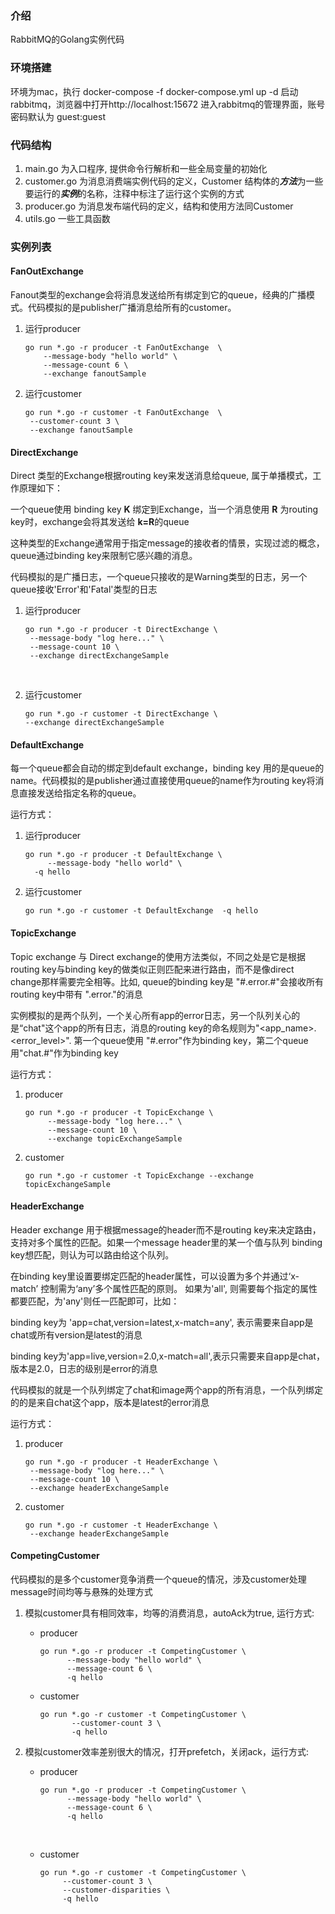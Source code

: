 ### 介绍

RabbitMQ的Golang实例代码

### 环境搭建

环境为mac，执行 docker-compose -f docker-compose.yml up -d 启动rabbitmq，浏览器中打开http://localhost:15672 进入rabbitmq的管理界面，账号密码默认为 guest:guest

### 代码结构

1. main.go 为入口程序, 提供命令行解析和一些全局变量的初始化
2. customer.go 为消息消费端实例代码的定义，Customer 结构体的***方法***为一些要运行的***实例***的名称，注释中标注了运行这个实例的方式
3. producer.go 为消息发布端代码的定义，结构和使用方法同Customer
4. utils.go 一些工具函数

### 实例列表

#### FanOutExchange

Fanout类型的exchange会将消息发送给所有绑定到它的queue，经典的广播模式。代码模拟的是publisher广播消息给所有的customer。

1. 运行producer

   ~~~shell
   go run *.go -r producer -t FanOutExchange  \
       --message-body "hello world" \
       --message-count 6 \
       --exchange fanoutSample
   ~~~

2. 运行customer

   ~~~shell
   go run *.go -r customer -t FanOutExchange  \
   	--customer-count 3 \
   	--exchange fanoutSample
   ~~~



#### DirectExchange

Direct 类型的Exchange根据routing key来发送消息给queue, 属于单播模式，工作原理如下：

一个queue使用 binding key **K** 绑定到Exchange，当一个消息使用 **R** 为routing key时，exchange会将其发送给 **k=R**的queue

这种类型的Exchange通常用于指定message的接收者的情景，实现过滤的概念，queue通过binding key来限制它感兴趣的消息。

代码模拟的是广播日志，一个queue只接收的是Warning类型的日志，另一个queue接收'Error'和'Fatal'类型的日志

1. 运行producer

   ~~~shell
   go run *.go -r producer -t DirectExchange \
   	--message-body "log here..." \
   	--message-count 10 \
   	--exchange directExchangeSample
   ~~~

   ​

2. 运行customer

   ~~~shell
   go run *.go -r customer -t DirectExchange \
   --exchange directExchangeSample
   ~~~

#### DefaultExchange

每一个queue都会自动的绑定到default exchange，binding key 用的是queue的name。代码模拟的是publisher通过直接使用queue的name作为routing key将消息直接发送给指定名称的queue。

运行方式：

1. 运行producer

   ```shell
   go run *.go -r producer -t DefaultExchange \
        --message-body "hello world" \
   	 -q hello
   ```

2. 运行customer

   ```shell
   go run *.go -r customer -t DefaultExchange  -q hello
   ```

#### TopicExchange

Topic exchange 与 Direct exchange的使用方法类似，不同之处是它是根据routing key与binding key的做类似正则匹配来进行路由，而不是像direct change那样需要完全相等。比如, queue的binding key是 "#.error.#"会接收所有routing key中带有 ".error."的消息

实例模拟的是两个队列，一个关心所有app的error日志，另一个队列关心的是“chat"这个app的所有日志，消息的routing key的命名规则为"<app_name>.<error_level>".  第一个queue使用 "#.error"作为binding key，第二个queue用"chat.#"作为binding key

运行方式：

1. producer

   ~~~shell
   go run *.go -r producer -t TopicExchange \
    	--message-body "log here..." \
    	--message-count 10 \
    	--exchange topicExchangeSample
   ~~~

2. customer

   ~~~shell
   go run *.go -r customer -t TopicExchange --exchange topicExchangeSample
   ~~~

#### HeaderExchange

Header exchange 用于根据message的header而不是routing key来决定路由，支持对多个属性的匹配。如果一个message header里的某一个值与队列 binding key想匹配，则认为可以路由给这个队列。

在binding key里设置要绑定匹配的header属性，可以设置为多个并通过‘x-match’ 控制需为‘any’多个属性匹配的原则。 如果为'all', 则需要每个指定的属性都要匹配，为'any'则任一匹配即可，比如：

binding key为 'app=chat,version=latest,x-match=any', 表示需要来自app是chat或所有version是latest的消息

binding key为'app=live,version=2.0,x-match=all',表示只需要来自app是chat，版本是2.0，日志的级别是error的消息

代码模拟的就是一个队列绑定了chat和image两个app的所有消息，一个队列绑定的的是来自chat这个app，版本是latest的error消息

运行方式：

1. producer

   ~~~shell
   go run *.go -r producer -t HeaderExchange \
   	--message-body "log here..." \
   	--message-count 10 \
   	--exchange headerExchangeSample
   ~~~

2. customer

   ~~~shell
   go run *.go -r customer -t HeaderExchange \
   	--exchange headerExchangeSample
   ~~~

#### CompetingCustomer

代码模拟的是多个customer竞争消费一个queue的情况，涉及customer处理message时间均等与悬殊的处理方式

1. 模拟customer具有相同效率，均等的消费消息，autoAck为true, 运行方式:

   * producer

     ~~~shell
     go run *.go -r producer -t CompetingCustomer \
           --message-body "hello world" \
           --message-count 6 \
           -q hello
     ~~~

   * customer

     ~~~shell
     go run *.go -r customer -t CompetingCustomer \
            --customer-count 3 \
            -q hello
     ~~~


2. 模拟customer效率差别很大的情况，打开prefetch，关闭ack，运行方式:

   * producer

     ~~~shell
     go run *.go -r producer -t CompetingCustomer \
           --message-body "hello world" \
           --message-count 6 \
           -q hello
     ~~~

     ​

   * customer

     ~~~shell
     go run *.go -r customer -t CompetingCustomer \
          --customer-count 3 \
          --customer-disparities \
          -q hello
     ~~~

   ​

